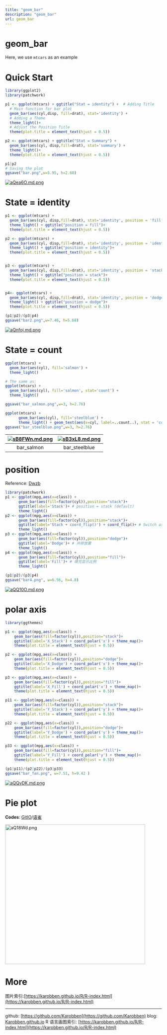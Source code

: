 ```yaml
---
title: "geom_bar"
description: "geom_bar"
url: geom_bar
---
```

# geom_bar

Here, we use `mtcars` as an example
# Quick Start
```r
library(ggplot2)
library(patchwork)

p1 <- ggplot(mtcars) + ggtitle("Stat = identity") +  # Adding Title
  # Main function for bar plot
  geom_bar(aes(cyl,disp, fill=drat), stat='identity') +
  # Adding a Theme
  theme_light()+
  # Adjust the Position Title
  theme(plot.title = element_text(hjust = 0.5))

p2 <- ggplot(mtcars) + ggtitle("Stat = Summary") +
  geom_bar(aes(cyl, disp,fill=drat), stat='summary') +
  theme_light()+
  theme(plot.title = element_text(hjust = 0.5))

p1|p2
# Saving the plot
ggsave("bar.png",w=5.95, h=2.68)
```

[![aQea6O.md.png](https://s1.ax1x.com/2020/07/31/aQea6O.md.png)](https://imgchr.com/i/aQea6O)


# State = identity
```r
p1 <- ggplot(mtcars) +
  geom_bar(aes(cyl, disp,fill=drat), stat='identity', position = 'fill') +
  theme_light() + ggtitle("position = fill")+
  theme(plot.title = element_text(hjust = 0.5))

p2 <- ggplot(mtcars) +
  geom_bar(aes(cyl, disp,fill=drat), stat='identity', position = 'identity') +
  theme_light() + ggtitle("position = identity")+
  theme(plot.title = element_text(hjust = 0.5))


p3 <- ggplot(mtcars) +
  geom_bar(aes(cyl, disp,fill=drat), stat='identity', position = 'stack') +
  theme_light() + ggtitle("position = stack")+
  theme(plot.title = element_text(hjust = 0.5))


p4<- ggplot(mtcars) +
  geom_bar(aes(cyl, disp,fill=drat), stat='identity', position = 'dodge') +
  theme_light() + ggtitle("position = dodge")+
  theme(plot.title = element_text(hjust = 0.5))

(p1|p2)/(p3|p4)
ggsave("bar2.png",w=7.46, h=5.68)
```
[![aQnfoj.md.png](https://s1.ax1x.com/2020/07/31/aQnfoj.md.png)](https://imgchr.com/i/aQnfoj)


# State = count
```r
ggplot(mtcars) +
  geom_bar(aes(cyl), fill='salmon') +
  theme_light()

# The same as:
ggplot(mtcars) +
  geom_bar(aes(cyl), fill='salmon', stat='count') +
  theme_light()

ggsave("bar_salmon.png",w=3, h=2.76)

ggplot(mtcars) +
      geom_bar(aes(cyl), fill='steelblue') +
      theme_light() + geom_text(aes(x=cyl, label=..count..), stat = 'count', vjust = - 0.2)
ggsave("bar_steelblue.png",w=3, h=2.76)
```
|[![sB8FWn.md.png](https://s3.ax1x.com/2021/01/16/sB8FWn.md.png)](https://imgchr.com/i/sB8FWn)|[![sB3xL8.md.png](https://s3.ax1x.com/2021/01/15/sB3xL8.md.png)](https://imgchr.com/i/sB3xL8)|
|:--:|:--:|
|bar_salmon|bar_steelblue|

# position
Reference: [Dwzb](https://zhuanlan.zhihu.com/p/27093478)
```r
library(patchwork)
p1 <- ggplot(mpg,aes(x=class)) +
      geom_bar(aes(fill=factor(cyl)),position="stack")+
      ggtitle(label='Stack')+ # position = stack (default)
      theme_light()
p2 <- ggplot(mpg,aes(x=class)) +
      geom_bar(aes(fill=factor(cyl)),position="stack")+
      ggtitle(label='Stack + coord_flip()') + coord_flip()+ # Switch axis
      theme_light()
p3 <- ggplot(mpg,aes(x=class)) +
      geom_bar(aes(fill=factor(cyl)),position="dodge")+
      ggtitle(label='Dodge')+ # 并排放置
      theme_light()
p4 <- ggplot(mpg,aes(x=class)) +
      geom_bar(aes(fill=factor(cyl)),position="fill")+
      ggtitle(label='Fill')+ # 填充显示比例
      theme_light()

(p1|p2)/(p3|p4)
ggsave("bar4.png", w=6.56, h=4.8)
```

[![aQQ10O.md.png](https://s1.ax1x.com/2020/07/31/aQQ10O.md.png)](https://imgchr.com/i/aQQ10O)

# polar axis

```r
library(ggthemes)

p1 <- ggplot(mpg,aes(x=class)) +
    geom_bar(aes(fill=factor(cyl)),position="stack")+
    ggtitle(label='X_Stack') + coord_polar('x') + theme_map()+
    theme(plot.title = element_text(hjust = 0.5))

p2 <- ggplot(mpg,aes(x=class)) +
    geom_bar(aes(fill=factor(cyl)),position="dodge")+
    ggtitle(label='X_Dodge') + coord_polar('x') + theme_map()+
    theme(plot.title = element_text(hjust = 0.5))

p3 <- ggplot(mpg,aes(x=class)) +
    geom_bar(aes(fill=factor(cyl)),position="fill")+
    ggtitle(label='X_Fill') + coord_polar('x') + theme_map()+
    theme(plot.title = element_text(hjust = 0.5))

p11 <- ggplot(mpg,aes(x=class)) +
    geom_bar(aes(fill=factor(cyl)),position="stack")+
    ggtitle(label='Y_Stack') + coord_polar('y') + theme_map()+
    theme(plot.title = element_text(hjust = 0.5))

p22 <- ggplot(mpg,aes(x=class)) +
    geom_bar(aes(fill=factor(cyl)),position="dodge")+
    ggtitle(label='Y_Dodge') + coord_polar('y') + theme_map()+
    theme(plot.title = element_text(hjust = 0.5))

p33 <- ggplot(mpg,aes(x=class)) +
    geom_bar(aes(fill=factor(cyl)),position="fill")+
    ggtitle(label='Y_Fill') + coord_polar('y') + theme_map()+
    theme(plot.title = element_text(hjust = 0.5))

(p1|p11)/(p2|p22)/(p3|p33)
ggsave("bar_fan.png", w=7.51, h=9.42 )
```

[![aQQvDK.md.png](https://s1.ax1x.com/2020/07/31/aQQvDK.md.png)](https://imgchr.com/i/aQQvDK)

# Pie plot

**Codes**: [GitIO](https://karobben.github.io/R/geom_pie.html)/[语雀](https://www.yuque.com/liuwenkan/rr/geom_pie)

<a href="https://imgchr.com/i/aQ18Wd"><img src="https://s1.ax1x.com/2020/07/31/aQ18Wd.md.png" alt="aQ18Wd.png" width=450 /></a>

# More
图片索引:[https://karobben.github.io/R/R-index.html](https://karobben.github.io/R/R-index.html)

---
github: [https://github.com/Karobben](https://github.com/Karobben)
blog: [Karobben.github.io](http://Karobben.github.io)
R 语言画图索引: [https://karobben.github.io/R/R-index.html](https://karobben.github.io/R/R-index.html)
